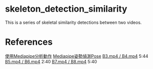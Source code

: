 # skeleton_detection_similarity

This is a series of skeletal similarity detections between two videos.



# References
[使用Mediapipe分析動作](https://hackmd.io/@am534143/r1pch8Y1p#%E4%BD%BF%E7%94%A8Mediapipe%E5%88%86%E6%9E%90%E5%8B%95%E4%BD%9C)
[Mediapipe姿勢偵測Pose](https://steam.oxxostudio.tw/category/python/ai/ai-mediapipe-pose.html)
[B3.mp4 / B4.mp4](https://www.youtube.com/watch?v=fnoN_HjGm7g&t=370s) 5:44
[B5.mp4 / B6.mp4](https://www.youtube.com/watch?v=_zkmY1H0uRo) 2:40
[B7.mp4 / B8.mp4](https://www.youtube.com/watch?v=LmrKejHOaG4&t=347s) 5:40
